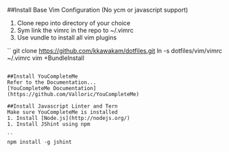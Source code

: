 ##Install Base Vim Configuration (No ycm or javascript support)
1. Clone repo into directory of your choice
1. Sym link the vimrc in the repo to ~/.vimrc
1. Use vundle to install all vim plugins

``
git clone https://github.com/kkawakam/dotfiles.git 
ln -s dotfiles/vim/vimrc ~/.vimrc
vim +BundleInstall
```

##Install YouCompleteMe
Refer to the Documentation...
[YouCompleteMe Documentation](https://github.com/Valloric/YouCompleteMe)

##Install Javascript Linter and Tern
Make sure YouCompleteMe is installed
1. Install [Node.js](http://nodejs.org/)
1. Install JShint using npm

``
npm install -g jshint
```


